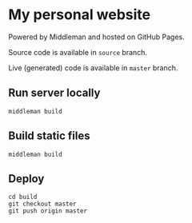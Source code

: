 # My personal website
Powered by Middleman and hosted on GitHub Pages.

Source code is available in `source` branch.

Live (generated) code is available in `master` branch.


## Run server locally
```
middleman build
```

## Build static files
```
middleman build
```

## Deploy
```
cd build
git checkout master
git push origin master
```